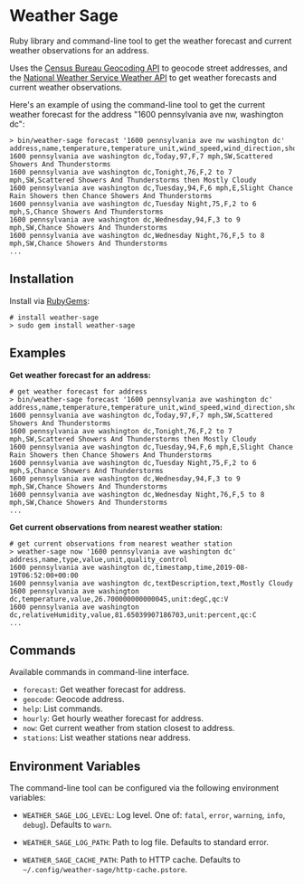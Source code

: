Weather Sage
============
Ruby library and command-line tool to get the weather forecast and
current weather observations for an address.

Uses the [Census Bureau Geocoding API][census-api] to geocode street
addresses, and the [National Weather Service Weather API][weather-api]
to get weather forecasts and current weather observations.

Here's an example of using the command-line tool to get the current
weather forecast for the address "1600 pennsylvania ave nw, washington
dc":

```
> bin/weather-sage forecast '1600 pennsylvania ave nw washington dc'
address,name,temperature,temperature_unit,wind_speed,wind_direction,short_forecast
1600 pennsylvania ave washington dc,Today,97,F,7 mph,SW,Scattered Showers And Thunderstorms
1600 pennsylvania ave washington dc,Tonight,76,F,2 to 7 mph,SW,Scattered Showers And Thunderstorms then Mostly Cloudy
1600 pennsylvania ave washington dc,Tuesday,94,F,6 mph,E,Slight Chance Rain Showers then Chance Showers And Thunderstorms
1600 pennsylvania ave washington dc,Tuesday Night,75,F,2 to 6 mph,S,Chance Showers And Thunderstorms
1600 pennsylvania ave washington dc,Wednesday,94,F,3 to 9 mph,SW,Chance Showers And Thunderstorms
1600 pennsylvania ave washington dc,Wednesday Night,76,F,5 to 8 mph,SW,Chance Showers And Thunderstorms
...
```

Installation
------------
Install via [RubyGems][]:

```
# install weather-sage
> sudo gem install weather-sage
```

Examples
--------
**Get weather forecast for an address:**
```
# get weather forecast for address
> bin/weather-sage forecast '1600 pennsylvania ave washington dc'
address,name,temperature,temperature_unit,wind_speed,wind_direction,short_forecast
1600 pennsylvania ave washington dc,Today,97,F,7 mph,SW,Scattered Showers And Thunderstorms
1600 pennsylvania ave washington dc,Tonight,76,F,2 to 7 mph,SW,Scattered Showers And Thunderstorms then Mostly Cloudy
1600 pennsylvania ave washington dc,Tuesday,94,F,6 mph,E,Slight Chance Rain Showers then Chance Showers And Thunderstorms
1600 pennsylvania ave washington dc,Tuesday Night,75,F,2 to 6 mph,S,Chance Showers And Thunderstorms
1600 pennsylvania ave washington dc,Wednesday,94,F,3 to 9 mph,SW,Chance Showers And Thunderstorms
1600 pennsylvania ave washington dc,Wednesday Night,76,F,5 to 8 mph,SW,Chance Showers And Thunderstorms
...
```

**Get current observations from nearest weather station:**
```
# get current observations from nearest weather station
> weather-sage now '1600 pennsylvania ave washington dc'
address,name,type,value,unit,quality_control
1600 pennsylvania ave washington dc,timestamp,time,2019-08-19T06:52:00+00:00
1600 pennsylvania ave washington dc,textDescription,text,Mostly Cloudy
1600 pennsylvania ave washington dc,temperature,value,26.700000000000045,unit:degC,qc:V
1600 pennsylvania ave washington dc,relativeHumidity,value,81.65039907186703,unit:percent,qc:C
...
```

Commands
--------
Available commands in command-line interface.

* `forecast`: Get weather forecast for address.
* `geocode`: Geocode address.
* `help`: List commands.
* `hourly`: Get hourly weather forecast for address.
* `now`: Get current weather from station closest to address.
* `stations`: List weather stations near address.

Environment Variables
---------------------
The command-line tool can be configured via the following environment
variables:

* `WEATHER_SAGE_LOG_LEVEL`: Log level. One of: `fatal`, `error`,
  `warning`, `info`, `debug`). Defaults to `warn`.
* `WEATHER_SAGE_LOG_PATH`: Path to log file. Defaults to standard error.
* `WEATHER_SAGE_CACHE_PATH`: Path to HTTP cache. Defaults to
  `~/.config/weather-sage/http-cache.pstore`.

  [ruby]: https://ruby-lang.org/ "Ruby programming language"
  [rubygems]: https://rubygems.org/ "Ruby package manager"
  [weather-api]: https://api.weather.gov/ "national Weather Service (NWS) Weather API"
  [census-api]: https://geocoding.geo.census.gov/geocoder/ "Census Bureau Geocoding API"
